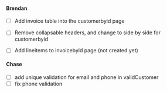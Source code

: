 #### Brendan
- [ ] Add invoice table into the customerbyid page
- [ ] Remove collapsable headers, and change to side by side for customerbyid
- [ ] Add lineitems to invoicebyid page (not created yet)


#### Chase
- [ ] add unique validation for email and phone in validCustomer
- [ ] fix phone validation